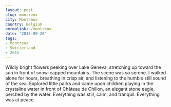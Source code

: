 ```yaml
---
layout: post
slug: montreux
city: Montreux
country: Belgium
permalink: /montreux
date: '2015-09-20'
tags:
- Montreux
- Switzerland
- 2015
---
```


Wildly bright flowers peeking over Lake Geneva, stretching up toward the sun in front of snow-capped mountains. The scene was so serene. I walked alone for hours, breathing in crisp air, and listening to the humble still sound of the sea. Explored little parks and came upon children playing in the crystaline water in front of Château de Chillon, an elegant stone eagle, perched by the water. Everything was still, calm, and tranquil. Everything was at peace.